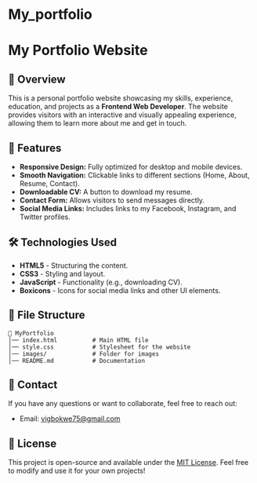 # My_portfolio
# My Portfolio Website

## 🚀 Overview

This is a personal portfolio website showcasing my skills, experience, education, and projects as a **Frontend Web Developer**. The website provides visitors with an interactive and visually appealing experience, allowing them to learn more about me and get in touch.

## 📌 Features

- **Responsive Design:** Fully optimized for desktop and mobile devices.
- **Smooth Navigation:** Clickable links to different sections (Home, About, Resume, Contact).
- **Downloadable CV:** A button to download my resume.
- **Contact Form:** Allows visitors to send messages directly.
- **Social Media Links:** Includes links to my Facebook, Instagram, and Twitter profiles.

## 🛠️ Technologies Used

- **HTML5** - Structuring the content.
- **CSS3** - Styling and layout.
- **JavaScript** - Functionality (e.g., downloading CV).
- **Boxicons** - Icons for social media links and other UI elements.

## 📂 File Structure

```
📂 MyPortfolio
│── index.html          # Main HTML file
│── style.css           # Stylesheet for the website
│── images/             # Folder for images
│── README.md           # Documentation 
```

## 📧 Contact 

If you have any questions or want to collaborate, feel free to reach out:

- Email: vigbokwe75@gmail.com

## 📜 License

This project is open-source and available under the [MIT License](LICENSE). Feel free to modify and use it for your own projects!


